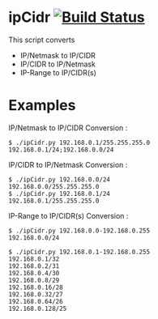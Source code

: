 # ipCidr [![Build Status](https://api.travis-ci.org/eerkunt/ipCidr.png?branch=master)](https://travis-ci.org/eerkunt/ipCidr)

This script converts
* IP/Netmask to IP/CIDR
* IP/CIDR to IP/Netmask
* IP-Range to IP/CIDR(s)

# Examples

IP/Netmask to IP/CIDR Conversion :
```
$ ./ipCidr.py 192.168.0.1/255.255.255.0
192.168.0.1/24;192.168.0.0/24
```

IP/CIDR to IP/Netmask Conversion :
```
$ ./ipCidr.py 192.168.0.0/24
192.168.0.0/255.255.255.0
$ ./ipCidr.py 192.168.0.1/24
192.168.0.1/255.255.255.0
```

IP-Range to IP/CIDR(s) Conversion :
```
$ ./ipCidr.py 192.168.0.0-192.168.0.255
192.168.0.0/24

$ ./ipCidr.py 192.168.0.1-192.168.0.255
192.168.0.1/32
192.168.0.2/31
192.168.0.4/30
192.168.0.8/29
192.168.0.16/28
192.168.0.32/27
192.168.0.64/26
192.168.0.128/25
```
